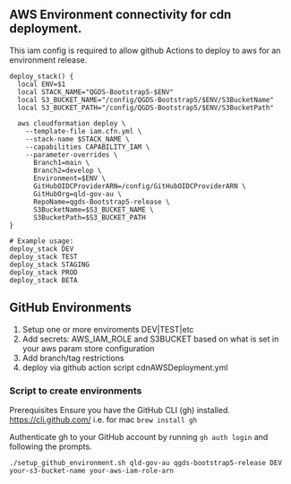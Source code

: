 ## AWS Environment connectivity for cdn deployment.

This iam config is required to allow github Actions to deploy to
aws for an environment release.


```shell
deploy_stack() {
  local ENV=$1
  local STACK_NAME="QGDS-Bootstrap5-$ENV"
  local S3_BUCKET_NAME="/config/QGDS-Bootstrap5/$ENV/S3BucketName"
  local S3_BUCKET_PATH="/config/QGDS-Bootstrap5/$ENV/S3BucketPath"

  aws cloudformation deploy \
    --template-file iam.cfn.yml \
    --stack-name $STACK_NAME \
    --capabilities CAPABILITY_IAM \
    --parameter-overrides \
      Branch1=main \
      Branch2=develop \
      Environment=$ENV \
      GitHubOIDCProviderARN=/config/GitHubOIDCProviderARN \
      GitHubOrg=qld-gov-au \
      RepoName=qgds-Bootstrap5-release \
      S3BucketName=$S3_BUCKET_NAME \
      S3BucketPath=$S3_BUCKET_PATH
}

# Example usage:
deploy_stack DEV
deploy_stack TEST
deploy_stack STAGING
deploy_stack PROD
deploy_stack BETA
```


## GitHub Environments
 1. Setup one or more enviroments DEV|TEST|etc
 2. Add secrets: AWS_IAM_ROLE and S3BUCKET based on what is set in your aws param store configuration
 3. Add branch/tag restrictions
 4. deploy via github action script cdnAWSDeployment.yml

### Script to create environments

Prerequisites
Ensure you have the GitHub CLI (gh) installed.
https://cli.github.com/
i.e. for mac  ``brew install gh``

Authenticate gh to your GitHub account by running 
``gh auth login`` and following the prompts.

```shell
./setup_github_environment.sh qld-gov-au qgds-bootstrap5-release DEV your-s3-bucket-name your-aws-iam-role-arn

```